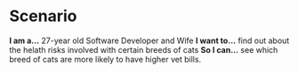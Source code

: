 # Scenario

**I am a…** 27-year old Software Developer and Wife
**I want to…** find out about the helath risks involved with certain breeds of cats
**So I can…** see which breed of cats are more likely to have higher vet bills.